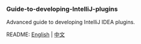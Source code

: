 ### Guide-to-developing-IntelliJ-plugins
Advanced guide to developing IntelliJ IDEA plugins.

README: [English](https://github.com/bytebeats/Guide-to-developing-IntelliJ-plugins/blob/main/README.md) | [中文](https://github.com/bytebeats/Guide-to-developing-IntelliJ-plugins/blob/main/README-zh.md)
